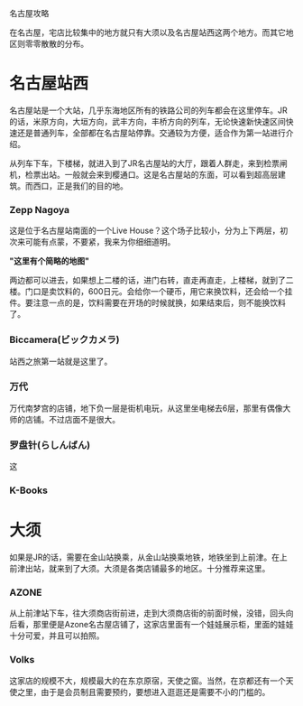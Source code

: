 名古屋攻略

在名古屋，宅店比较集中的地方就只有大须以及名古屋站西这两个地方。而其它地区则零零散散的分布。

# 名古屋站西

名古屋站是一个大站，几乎东海地区所有的铁路公司的列车都会在这里停车。JR的话，米原方向，大垣方向，武丰方向，丰桥方向的列车，无论快速新快速区间快速还是普通列车，全部都在名古屋站停靠。交通较为方便，适合作为第一站进行介绍。

从列车下车，下楼梯，就进入到了JR名古屋站的大厅，跟着人群走，来到检票闸机，检票出站。一般就会来到樱通口。这是名古屋站的东面，可以看到超高层建筑。而西口，正是我们的目的地。

### Zepp Nagoya

这是位于名古屋站南面的一个Live House？这个场子比较小，分为上下两层，初次来可能有点蒙，不要紧，我来为你细细道明。

**"这里有个简略的地图"**

两边都可以进去，如果想上二楼的话，进门右转，直走再直走，上楼梯，就到了二楼。门口是卖饮料的，600日元。会给你一个硬币，用它来换饮料，还会给一个挂件。要注意一点的是，饮料需要在开场的时候就换，如果结束后，则不能换饮料了。

### Biccamera(ビックカメラ)

站西之旅第一站就是这里了。

### 万代

万代南梦宫的店铺，地下负一层是街机电玩，从这里坐电梯去6层，那里有偶像大师的店铺。不过店面不是很大。

### 罗盘针(らしんばん)

这

### K-Books



# 大须

如果是JR的话，需要在金山站换乘，从金山站换乘地铁，地铁坐到上前津。在上前津出站，就来到了大须。大须是各类店铺最多的地区。十分推荐来这里。

### AZONE

从上前津站下车，往大须商店街前进，走到大须商店街的前面时候，没错，回头向后看，那里便是Azone名古屋店铺了，这家店里面有一个娃娃展示柜，里面的娃娃十分可爱，并且可以拍照。

### Volks

这家店的规模不大，规模最大的在东京原宿，天使之窗。当然，在京都还有一个天使之里，由于是会员制且需要预约，要想进入逛逛还是需要不小的门槛的。

























































